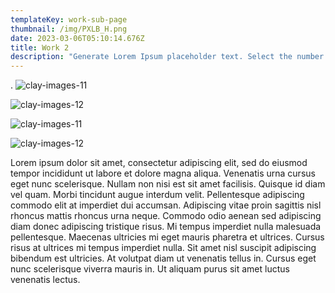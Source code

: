 ```yaml
---
templateKey: work-sub-page
thumbnail: /img/PXLB_H.png
date: 2023-03-06T05:10:14.676Z
title: Work 2
description: "Generate Lorem Ipsum placeholder text. Select the number of characters, words, sentences or paragraphs, and hit generate!"
---
```


.
![clay-images-11](/img/PXLB01.jpg)

![clay-images-12](/img/PXLB02.jpg)

![clay-images-11](/img/PXLB03.jpg)

![clay-images-12](/img/PXLB04.jpg)

Lorem ipsum dolor sit amet, consectetur adipiscing elit, sed do eiusmod tempor incididunt ut labore et dolore magna aliqua. Venenatis urna cursus eget nunc scelerisque. Nullam non nisi est sit amet facilisis. Quisque id diam vel quam. Morbi tincidunt augue interdum velit. Pellentesque adipiscing commodo elit at imperdiet dui accumsan. Adipiscing vitae proin sagittis nisl rhoncus mattis rhoncus urna neque. Commodo odio aenean sed adipiscing diam donec adipiscing tristique risus. Mi tempus imperdiet nulla malesuada pellentesque. Maecenas ultricies mi eget mauris pharetra et ultrices. Cursus risus at ultrices mi tempus imperdiet nulla. Sit amet nisl suscipit adipiscing bibendum est ultricies. At volutpat diam ut venenatis tellus in. Cursus eget nunc scelerisque viverra mauris in. Ut aliquam purus sit amet luctus venenatis lectus.

